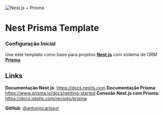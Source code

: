 
![Nest.js + Prisma](https://external-content.duckduckgo.com/iu/?u=https://tse1.mm.bing.net/th?id=OIP.aVHEjtyjJNfr5A241jeFFAHaD4&pid=Api&f=1&ipt=4f303cdc01178b6496e6f6cbe9b7e152655bdf479df0cae907695989af2b4aef&ipo=images)

# Nest Prisma Template

### Configuração Inicial

Use este template como base para projetos [**Nest.js**](https://nestjs.com/) com sistema de ORM [**Prisma**](https://www.prisma.io/).

## Links

**Documentação Nest.js**: https://docs.nestjs.com
**Documentação Prisma**: https://www.prisma.io/docs/getting-started
**Conexão Nest.js com Prisma**: https://docs.nestjs.com/recipes/prisma

**GitHub**: [@antoniocarlosvr](https://github.com/antoniocarlosvr)
